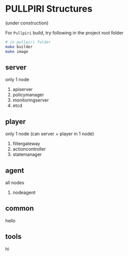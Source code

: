<!--
SPDX-FileCopyrightText: Copyright 2024 LG Electronics Inc.

SPDX-License-Identifier: Apache-2.0
-->

# PULLPIRI Structures

(under construction)

For `Pullpiri` build, try following in the project root folder

```bash
# in pullpiri folder
make builder
make image
```

## server

only 1 node

1. apiserver
1. policymanager
1. monitoringserver
1. etcd

## player

only 1 node (can server + player in 1 node)

1. filtergateway
1. actioncontroller
1. statemanager

## agent

all nodes

1. nodeagent

## common

hello

## tools

hi
